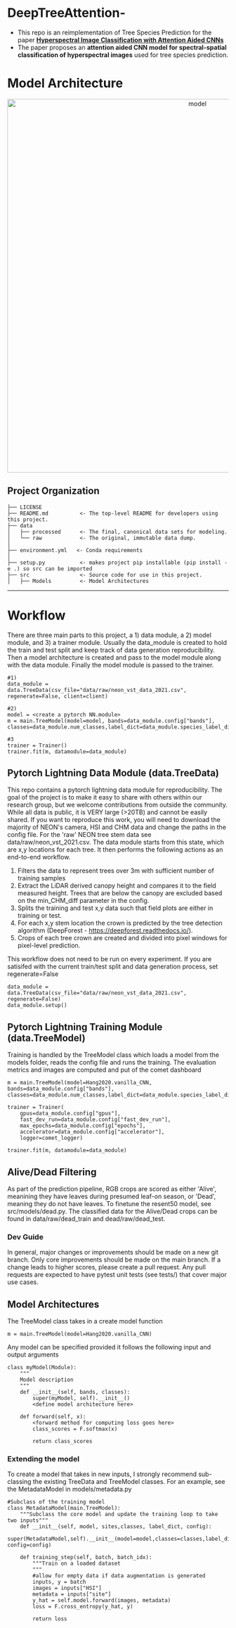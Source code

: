 DeepTreeAttention- 
==============================

- This repo is an reimplementation of Tree Species Prediction for the  paper [**Hyperspectral Image Classification with Attention Aided CNNs**](https://arxiv.org/abs/2005.11977) 
- The paper proposes an **attention aided CNN model for spectral-spatial classification of hyperspectral images** used for tree species prediction.

# Model Architecture
<p align='center'>
<img width="850" alt="model" src="https://user-images.githubusercontent.com/106218100/203492619-2df945ff-6bb7-4af9-a841-f92e50d33551.png">
</p>

Project Organization
------------

    ├── LICENSE
    ├── README.md          <- The top-level README for developers using this project.
    ├── data
    │   ├── processed      <- The final, canonical data sets for modeling.
    │   └── raw            <- The original, immutable data dump.
    │
    ├── environment.yml   <- Conda requirements
    │
    ├── setup.py           <- makes project pip installable (pip install -e .) so src can be imported
    ├── src                <- Source code for use in this project.
    │   ├── Models         <- Model Architectures

--------

# Workflow
There are three main parts to this project, a 1) data module, a 2) model module, and 3) a trainer module. Usually the data_module is created to hold the train and test split and keep track of data generation reproducibility. Then a model architecture is created and pass to the model module along with the data module. Finally the model module is passed to the trainer.

```
#1) 
data_module = data.TreeData(csv_file="data/raw/neon_vst_data_2021.csv", regenerate=False, client=client)

#2)
model = <create a pytorch NN.module>
m = main.TreeModel(model=model, bands=data_module.config["bands"], classes=data_module.num_classes,label_dict=data_module.species_label_dict)

#3
trainer = Trainer()
trainer.fit(m, datamodule=data_module)
```

## Pytorch Lightning Data Module (data.TreeData)

This repo contains a pytorch lightning data module for reproducibility. The goal of the project is to make it easy to share with others within our research group, but we welcome contributions from outside the community. While all data is public, it is VERY large (>20TB) and cannot be easily shared. If you want to reproduce this work, you will need to download the majority of NEON's camera, HSI and CHM data and change the paths in the config file. For the 'raw' NEON tree stem data see data/raw/neon_vst_2021.csv. The data module starts from this state, which are x,y locations for each tree. It then performs the following actions as an end-to-end workflow.

1. Filters the data to represent trees over 3m with sufficient number of training samples
2. Extract the LiDAR derived canopy height and compares it to the field measured height. Trees that are below the canopy are excluded based on the min_CHM_diff parameter in the config.
3. Splits the training and test x,y data such that field plots are either in training or test.
4. For each x,y stem location the crown is predicted by the tree detection algorithm (DeepForest - https://deepforest.readthedocs.io/).
5. Crops of each tree crown are created and divided into pixel windows for pixel-level prediction.

This workflow does not need to be run on every experiment. If you are satisifed with the current train/test split and data generation process, set regenerate=False

```
data_module = data.TreeData(csv_file="data/raw/neon_vst_data_2021.csv", regenerate=False)
data_module.setup()
```

## Pytorch Lightning Training Module (data.TreeModel)

Training is handled by the TreeModel class which loads a model from the models folder, reads the config file and runs the training. The evaluation metrics and images are computed and put of the comet dashboard

```
m = main.TreeModel(model=Hang2020.vanilla_CNN, bands=data_module.config["bands"], classes=data_module.num_classes,label_dict=data_module.species_label_dict)

trainer = Trainer(
    gpus=data_module.config["gpus"],
    fast_dev_run=data_module.config["fast_dev_run"],
    max_epochs=data_module.config["epochs"],
    accelerator=data_module.config["accelerator"],
    logger=comet_logger)
   
trainer.fit(m, datamodule=data_module)
```

## Alive/Dead Filtering

As part of the prediction pipeline, RGB crops are scored as either 'Alive', meanining they have leaves during presumed leaf-on season, or 'Dead', meaning they do not have leaves.
To finetune the resent50 model, see src/models/dead.py. The classified data for the Alive/Dead crops can be found in data/raw/dead_train and dead/raw/dead_test.

### Dev Guide

In general, major changes or improvements should be made on a new git branch. Only core improvements should be made on the main branch. If a change leads to higher scores, please create a pull request. Any pull requests are expected to have pytest unit tests (see tests/) that cover major use cases.

## Model Architectures

The TreeModel class takes in a create model function

```
m = main.TreeModel(model=Hang2020.vanilla_CNN)
```

Any model can be specified provided it follows the following input and output arguments

```
class myModel(Module):
    """
    Model description
    """
    def __init__(self, bands, classes):
        super(myModel, self).__init__()
        <define model architecture here>

    def forward(self, x):
        <forward method for computing loss goes here>
        class_scores = F.softmax(x)
        
        return class_scores
```

### Extending the model

To create a model that takes in new inputs, I strongly recommend sub-classing the existing TreeData and TreeModel classes. For an example, see the MetadataModel in models/metadata.py

```
#Subclass of the training model
class MetadataModel(main.TreeModel):
    """Subclass the core model and update the training loop to take two inputs"""
    def __init__(self, model, sites,classes, label_dict, config):
        super(MetadataModel,self).__init__(model=model,classes=classes,label_dict=label_dict, config=config)  
    
    def training_step(self, batch, batch_idx):
        """Train on a loaded dataset
        """
        #allow for empty data if data augmentation is generated
        inputs, y = batch
        images = inputs["HSI"]
        metadata = inputs["site"]
        y_hat = self.model.forward(images, metadata)
        loss = F.cross_entropy(y_hat, y)    
        
        return loss

```

